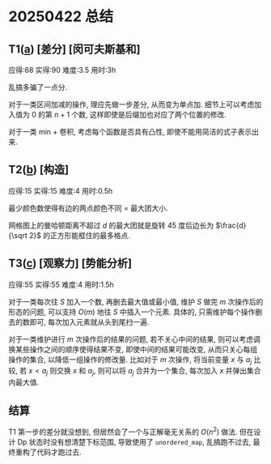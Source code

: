 # 20250422 总结

## T1([a](https://www.luogu.com.cn/problem/P3543)) [差分] [闵可夫斯基和]

应得:68 实得:90 难度:3.5 用时:3h

乱搞多骗了一点分.

对于一类区间加减的操作, 理应先做一步差分, 从而变为单点加. 细节上可以考虑加入值为 0 的第 $n+1$ 个数, 这样即使是后缀加也对应了两个位置的修改.

对于一类 min + 卷积, 考虑每个函数是否具有凸性, 即使不能用简洁的式子表示出来.

## T2([b](https://vjudge.net/problem/EOlymp-10444)) [构造]

应得:15 实得:15 难度:4 用时:0.5h

最少颜色数使得有边的两点颜色不同 = 最大团大小.

网格图上的曼哈顿距离不超过 $d$ 的最大团就是旋转 45 度后边长为 $\frac{d}{\sqrt 2}$ 的正方形能框住的最多格点.

## T3([c](https://codeforces.com/gym/102586/problem/A)) [观察力] [势能分析]

应得:55 实得:55 难度:4 用时:1.5h

对于一类每次往 $S$ 加入一个数, 再删去最大值或最小值, 维护 $S$ 做完 $m$ 次操作后的形态的问题, 可以支持 $O(m)$ 地往 $S$ 中插入一个元素. 具体的, 只需维护每个操作删去的数即可, 每次加入元素就从头到尾扫一遍.

对于一类维护进行 $m$ 次操作后的结果的问题, 若不关心中间的结果, 则可以考虑调换某些操作之间的顺序使得结果不变, 即使中间的结果可能改变, 从而只关心每组操作的集合, 以降低一组操作的修改量. 比如对于 $m$ 次操作, 将当前变量 $x$ 与 $a_j$ 比较, 若 $x < a_j$ 则交换 $x$ 和 $a_j$, 则可以将 $a_j$ 合并为一个集合, 每次加入 $x$ 并弹出集合内最大值.

## 结算

T1 第一步的差分就没想到, 但居然会了一个与正解毫无关系的 $O(n^2)$ 做法. 但在设计 Dp 状态时没有想清楚下标范围, 导致使用了 ``unordered_map``, 乱搞跑不过去, 最终重构了代码才跑过去.
